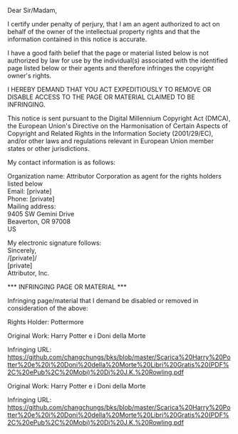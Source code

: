 Dear Sir/Madam,

I certify under penalty of perjury, that I am an agent authorized to act on behalf of the owner of the intellectual property rights and that the information contained in this notice is accurate.

I have a good faith belief that the page or material listed below is not authorized by law for use by the individual(s) associated with the identified page listed below or their agents and therefore infringes the copyright owner's rights.

I HEREBY DEMAND THAT YOU ACT EXPEDITIOUSLY TO REMOVE OR DISABLE ACCESS TO THE PAGE OR MATERIAL CLAIMED TO BE INFRINGING.

This notice is sent pursuant to the Digital Millennium Copyright Act (DMCA), the European Union's Directive on the Harmonisation of Certain Aspects of Copyright and Related Rights in the Information Society (2001/29/EC), and/or other laws and regulations relevant in European Union member states or other jurisdictions.

My contact information is as follows:

Organization name: Attributor Corporation as agent for the rights holders listed below  
Email: [private]  
Phone: [private]  
Mailing address:  
9405 SW Gemini Drive  
Beaverton, OR 97008  
US  

My electronic signature follows:  
Sincerely,  
/[private]/  
[private]  
Attributor, Inc.  

*** INFRINGING PAGE OR MATERIAL ***  

Infringing page/material that I demand be disabled or removed in consideration of the above:  

Rights Holder: Pottermore  

Original Work: Harry Potter e i Doni della Morte

Infringing URL: https://github.com/changchungs/bks/blob/master/Scarica%20Harry%20Potter%20e%20i%20Doni%20della%20Morte%20Libri%20Gratis%20(PDF%2C%20ePub%2C%20Mobi)%20Di%20J.K.%20Rowling.pdf

Original Work: Harry Potter e i Doni della Morte

Infringing URL: https://github.com/changchungs/bks/blob/master/Scarica%20Harry%20Potter%20e%20i%20Doni%20della%20Morte%20Libri%20Gratis%20(PDF%2C%20ePub%2C%20Mobi)%20Di%20J.K.%20Rowling.pdf
